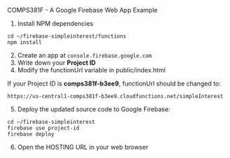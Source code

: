 COMPS381F - A Google Firebase Web App Example

1. Install NPM dependencies
```
cd ~/firebase-simpleinterest/functions
npm install
```
2. Create an app at `console.firebase.google.com`
3. Write down your **Project ID**
4. Modify the functionUrl variable in public/index.html

If your Project ID is **comps381f-b3ee9**, functionUrl should be changed to:
```
https://us-central1-comps381f-b3ee9.cloudfunctions.net/simpleInterest
```
5. Deploy the updated source code to Google Firebase:
```
cd ~/firebase-simpleinterest
firebase use project-id
firebase deploy
```
6. Open the HOSTING URL in your web browser